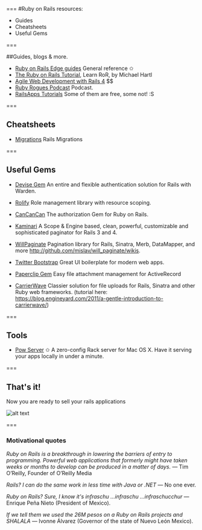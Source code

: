 ===
#Ruby on Rails resources:

- Guides
- Cheatsheets
- Useful Gems

===

##Guides, blogs & more.

* [Ruby on Rails Edge guides](http://edgeguides.rubyonrails.org/) General reference &#10025;
* [The Ruby on Rails Tutorial](https://www.railstutorial.org/book/beginning), Learn RoR, by Michael Hartl
* [Agile Web Development with Rails 4](https://pragprog.com/book/rails4/agile-web-development-with-rails) $$
* [Ruby Rogues Podcast](http://devchat.tv/ruby-rogues) Podcast.
* [RailsApps Tutorials](https://tutorials.railsapps.org/rails-tutorial?_ga=1.90123803.1662369699.1433433601) Some of them are free, some not! :S

===

## Cheatsheets

* [Migrations](https://gist.github.com/amejiarosario/2950888) Rails Migrations

===

## Useful Gems

* [Devise Gem](https://github.com/plataformatec/devise) An entire and flexible authentication solution for Rails with Warden.
* [Rolify](https://github.com/RolifyCommunity/rolify) Role management library with resource scoping.
* [CanCanCan](https://github.com/CanCanCommunity/cancancan) The authorization Gem for Ruby on Rails.
* [Kaminari](https://github.com/amatsuda/kaminari) A Scope & Engine based, clean, powerful, customizable and sophisticated paginator for Rails 3 and 4.
* [WillPaginate](https://github.com/mislav/will_paginate) Pagination library for Rails, Sinatra, Merb, DataMapper, and more http://github.com/mislav/will_paginate/wikis.

* [Twitter Bootstrap](https://github.com/seyhunak/twitter-bootstrap-rails) Great UI boilerplate for modern web apps.
* [Paperclip Gem](https://github.com/thoughtbot/paperclip) Easy file attachment management for ActiveRecord
* [CarrierWave](https://github.com/carrierwaveuploader/carrierwave) Classier solution for file uploads for Rails, Sinatra and other Ruby web frameworks. (tutorial here: https://blog.engineyard.com/2011/a-gentle-introduction-to-carrierwave/)

===

## Tools
* [Pow Server](http://pow.cx) &#10025; A zero-config Rack server for Mac OS X. Have it serving your apps locally in under a minute.

===

## That's it!

Now you are ready to sell your rails applications

![alt text](http://tclhost.com/fWb9tHt.gif "Now you are ready to sell your rails applications")

===

### Motivational quotes

_Ruby on Rails is a breakthrough in lowering the barriers of entry to programming. Powerful web applications that formerly might have taken weeks or months to develop can be produced in a matter of days._ 
— Tim O’Reilly, Founder of O’Reilly Media

_Rails? I can do the same work in less time with Java or .NET_ 
— No one ever.

_Ruby on Rails? Sure, I know it's infraschu …infraschu …infraschucchur_ 
— Enrique Peña Nieto (President of Mexico).

_If we tell them we used the 26M pesos on a Ruby on Rails projects and SHALALA_ 
— Ivonne Álvarez (Governor <not yet> of the state of Nuevo León Mexico).